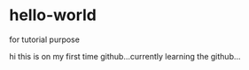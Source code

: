 # hello-world
for tutorial purpose

hi this is on my first time github...currently learning the github...

